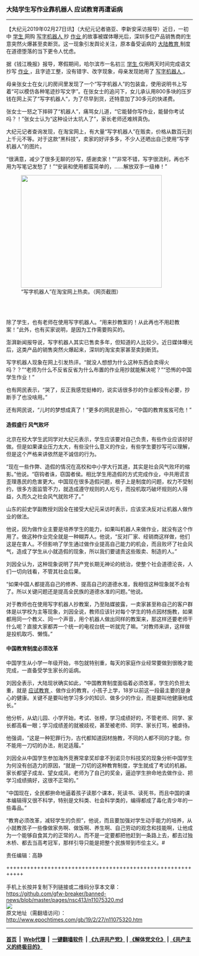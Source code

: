 ### 大陆学生写作业靠机器人 应试教育再遭诟病
------------------------

<p>
 【大纪元2019年02月27日讯】（大纪元记者骆亚、李新安采访报导）近日，一初中
 <a href="http://www.epochtimes.com/gb/tag/%E5%AD%A6%E7%94%9F.html">
  学生
 </a>
 网购
 <a href="http://www.epochtimes.com/gb/tag/%E5%86%99%E5%AD%97%E6%9C%BA%E5%99%A8%E4%BA%BA.html">
  写字机器人
 </a>
 抄
 <a href="http://www.epochtimes.com/gb/tag/%E4%BD%9C%E4%B8%9A.html">
  作业
 </a>
 的故事被媒体曝光后，深圳多位产品销售商的生意突然火爆甚至卖断货。这一现象引发舆论关注，原本备受诟病的
 <a href="http://www.epochtimes.com/gb/tag/%E5%A4%A7%E9%99%86%E6%95%99%E8%82%B2.html">
  大陆教育
 </a>
 制度在道德堕落的当下更令人忧虑。
</p>
<p>
 据《钱江晚报》报导，寒假期间，哈尔滨市一名初三
 <a href="http://www.epochtimes.com/gb/tag/%E5%AD%A6%E7%94%9F.html">
  学生
 </a>
 仅用两天时间完成语文抄写
 <a href="http://www.epochtimes.com/gb/tag/%E4%BD%9C%E4%B8%9A.html">
  作业
 </a>
 ，且字迹工整，没有错字、改字现象，母亲发现她用了
 <a href="http://www.epochtimes.com/gb/tag/%E5%86%99%E5%AD%97%E6%9C%BA%E5%99%A8%E4%BA%BA.html">
  写字机器人
 </a>
 。
</p>
<p>
 母亲张女士在女儿的房间里发现了一个“写字机器人”的包装盒，使用说明书上写着“可以模仿各种笔迹抄写文字”。在张女士的追问下，女儿承认用800多块的压岁钱在网上买了“写字机器人”，为了尽早到货，还特意加了30多元的快递费。
</p>
<p>
 张女士一怒之下摔碎了“机器人”，痛骂女儿道，“它能替你写作业，能替你考试吗？！”张女士认为“这种设计太坑人了”，家长老师还难辨真伪。
</p>
<p>
 大纪元记者查询发现，在淘宝网上，有大量“写字机器人”在贩卖，价格从数百元到上千元不等。对于这款“黑科技”，卖家的好评多多，不少人还晒出自己使用“写字机器人”的图片。
</p>
<p>
 “很满意，减少了很多无聊的抄写，感谢卖家！”“非常不错，写字很流利，再也不用为写笔记发愁了！”“安装和使用都蛮简单的，……解放双手一级棒！”
</p>
<figure class="wp-caption aligncenter" id="attachment_11075483" style="width: 380px">
 <a href="http://i.epochtimes.com/assets/uploads/2019/02/98_meitu_1.jpg">
  <img alt="" class="wp-image-11075483" height="303" src="http://i.epochtimes.com/assets/uploads/2019/02/98_meitu_1-502x400.jpg" width="380"/>
 </a>
 <br/><figcaption class="wp-caption-text">
  “写字机器人”在淘宝网上热卖。（网页截图）
 </figcaption><br/>
</figure><br/>
<p>
 除了学生，也有老师在使用写字机器人。“用来抄教案的！从此再也不用赶教案！”此外，也有买家说明，是因为工作需要购买的。
</p>
<p>
 澎湃新闻报导说，写字机器人其实已售卖多年，但知道的人比较少。近日媒体曝光后，这类产品的销售突然火爆起来，深圳的淘宝卖家甚至卖到断货。
</p>
<link href="//www.youmaker.com/css/api2.css" media="all" rel="stylesheet" target="_blank" type="text/css"/>
<div class="video_fit_container">
</div>
<p>
 写字机器人现象在网上引发热评。“就没人想想为什么这种东西会卖得火吗？？”“老师为什么不反省反省为什么布置的作业用抄就能解决呢？”“恐怖的中国学生作业！”
</p>
<p>
 也有网民表示，“哭了，反正我感觉挺棒的，说实话很多抄的作业都没有必要，抄断手了也没啥用。”
</p>
<p>
 还有网民说，“儿时的梦想成真了！”更多的网民是担心，“中国的教育岌岌可危！”
</p>
<h4>
 造假盛行 风气败坏
</h4>
<p>
 北京在校大学生武同学对大纪元表示，学生应该要对自己负责，有些作业应该好好做。但是如果课业压力太大，有些没什么意义的作业，有些学生要抄写可以理解，但是这个严格来讲依然是不诚信的行为。
</p>
<p>
 “现在一些作弊、造假的情况在高校和中小学大行其道，其实是社会风气败坏的缩影。”他说。“窃钩者诛，窃国者侯。相比学生用造假的方式完成作业，中共用谎言歪理愚民的危害更大。中国现在很多造假问题，根子上是制度的问题，权力不受制约，很多方面监管不力，就造成遵守规则的人吃亏，而投机取巧破坏规则的人得益，久而久之社会风气就败坏了。”
</p>
<p>
 山东的前史学副教授刘因全在接受大纪元采访时表示，应该坚决反对让机器人做作业的做法。
</p>
<p>
 他说，因为做作业主要是培养学生的能力，如果叫机器人来做作业，就没有这个作用了。做这种作业完全就是一种糊弄人。他说，“反对厂家、经销商这样做，他们这是在害人。不但影响了学生通过做作业提高自己能力的机会，而且败坏了社会风气，造成了学生从小就造假的现象，所以我们要谴责这些贩卖、制造的人。”
</p>
<p>
 刘因全认为，这种现象说明了共产党长期无神论的统治，使整个社会道德沦丧，人们一切向钱看，不管其社会后果。
</p>
<p>
 “如果中国人都提高自己的修养、提高自己的道德水准，我相信这种现象就不会有了。所以关键问题还是提高全民族的道德水准的问题。”他说。
</p>
<p>
 对于教师也在使用写字机器人抄教案，乃至陆媒披露，一卖家甚至称自己的客户群体是以学校为主等现象，刘因全说，教师应该针对每个学生的特点因材施教，如果都用同一个教义、同一个声音，用个机器人做出同样的教案来，那这样还要老师干什么呢？直接大家都弄一个统一的电视台统一听就完了嘛。“对教师来讲，这样做是投机取巧、懒惰。”
</p>
<h4>
 中国教育制度必须改革
</h4>
<p>
 中国学生从小学一年级开始，书包就特别重，每天的家庭作业经常要做到很晚才能完成，一直备受学生家长的诟病。
</p>
<p>
 刘因全表示，大陆现状确实如此，“中国教育制度面临着必须改革，学生的负担太重，就是
 <a href="http://www.epochtimes.com/gb/tag/%E5%BA%94%E8%AF%95%E6%95%99%E8%82%B2.html">
  应试教育
 </a>
 、做作业的教育。小孩子上学，18岁以前这一段最主要的是身心的健康。关键不是要叫他学习多少的知识、做多少的作业，而是要叫他健康地成长。”
</p>
<p>
 他分析，从幼儿园、小学开始，考试、张榜，学习成绩好的，不管老师、同学、家长都高看一眼；学习成绩差的就被歧视，甚至被老师、同学、家长打骂，被虐待。
</p>
<p>
 他强调，“这是一种犯罪行为，古代都知道因材施教，不同的人都不同的才能。你不能用一刀切的办法，削足适履。”
</p>
<p>
 刘因全从中国学生参加海外竞赛常拿奖却拿不到诺贝尔科技奖的现象分析中国学生为何没有创造力的原因，“就是一刀切的这种教育制度，学生就成了考试的机器。家长都望子成龙、望女成凤，老师为了自己的奖金，逼迫学生拚命地去做作业、把学习成绩搞好，这很不正常的。”
</p>
<p>
 “中国现在，全民都拚命地逼着孩子读那个课本，死读书、读死书，而且中国的课本编辑得又很不科学，特别是文科类、社会科学类的，编得都成了毒化青少年的一些毒品。”
</p>
<p>
 “教育必须改革，减轻学生的负担”，他说，而且要加强对学生动手能力的培养，从小就教孩子一些像做家务啊、做饭啊、养生啊、自己劳动的观念和技能啊，让他成为一个能够自食其力的正常的人。而不是一定要都把他赶到一条路上去，都去过独木桥、都去当高考冠军，那样引导只能是把整个民族带到市侩主义。#
</p>
<p>
 责任编辑：高静
</p>

+++++++++++++++++++++++++++++++++++++++++++++++++++++++++++<br/><br/>
手机上长按并复制下列链接或二维码分享本文章：<br/>
https://github.com/gfw-breaker/banned-news/blob/master/pages/nsc413/n11075320.md <br/>
<a href='https://github.com/gfw-breaker/banned-news/blob/master/pages/nsc413/n11075320.md'><img src='https://github.com/gfw-breaker/banned-news/blob/master/pages/nsc413/n11075320.md.png'/></a> <br/>
原文地址（需翻墙访问）：http://www.epochtimes.com/gb/19/2/27/n11075320.htm


------------------------
#### [首页](https://github.com/gfw-breaker/banned-news/blob/master/README.md) &nbsp;|&nbsp; [Web代理](https://github.com/labour-camp/helloworld) &nbsp;|&nbsp; [一键翻墙软件](https://github.com/gfw-breaker/nogfw/blob/master/README.md) &nbsp;| [《九评共产党》](https://github.com/gfw-breaker/9ping.md/blob/master/README.md#九评之一评共产党是什么) | [《解体党文化》](https://github.com/gfw-breaker/jtdwh.md/blob/master/README.md) | [《共产主义的终极目的》](https://github.com/gfw-breaker/gczydzjmd.md/blob/master/README.md)

